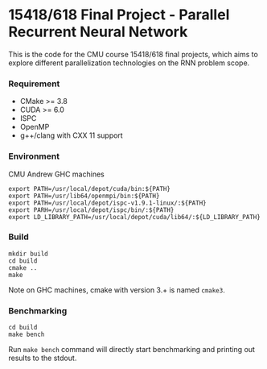 # 15418/618 Final Project - Parallel Recurrent Neural Network

This is the code for the CMU course 15418/618 final projects, which aims to explore different parallelization technologies on the RNN problem scope.

### Requirement

- CMake >= 3.8
- CUDA >= 6.0
- ISPC
- OpenMP
- g++/clang with CXX 11 support

### Environment
CMU Andrew GHC machines
```
export PATH=/usr/local/depot/cuda/bin:${PATH}
export PATH=/usr/lib64/openmpi/bin:${PATH}
export PATH=/usr/local/depot/ispc-v1.9.1-linux/:${PATH}
export PARH=/usr/local/depot/ispc/bin/:${PATH}
export LD_LIBRARY_PATH=/usr/local/depot/cuda/lib64/:${LD_LIBRARY_PATH}
```

### Build
```
mkdir build
cd build
cmake ..
make
```

Note on GHC machines, cmake with version 3.+ is named `cmake3`.

### Benchmarking
```
cd build
make bench
```
Run `make bench` command will directly start benchmarking and printing out results to the stdout.
